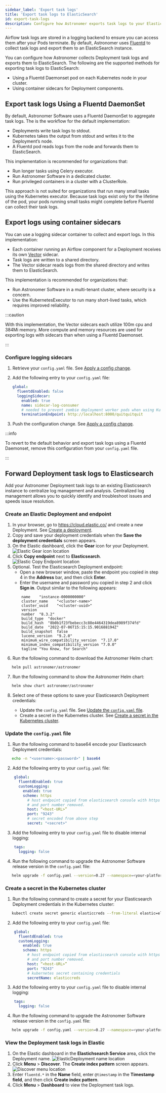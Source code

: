 ```yaml
---
sidebar_label: 'Export task logs'
title: 'Export task logs to ElasticSearch'
id: export-task-logs
description: Configure how Astronomer exports task logs to your ElasticSearch instance.
---
```


Airflow task logs are stored in a logging backend to ensure you can access them after your Pods terminate. By default, Astronomer uses [Fluentd](https://www.fluentd.org/) to collect task logs and export them to an ElasticSearch instance.

You can configure how Astronomer collects Deployment task logs and exports them to ElasticSearch. The following are the supported methods for exporting task logs to ElasticSearch:

- Using a Fluentd Daemonset pod on each Kubernetes node in your cluster.
- Using container sidecars for Deployment components.

## Export task logs Using a Fluentd DaemonSet

By default, Astronomer Software uses a Fluentd DaemonSet to aggregate task logs. The is the workflow for the default implementation:

- Deployments write task logs to stdout.
- Kubernetes takes the output from stdout and writes it to the Deployment’s node.
- A Fluentd pod reads logs from the node and forwards them to ElasticSearch.

This implementation is recommended for organizations that:

- Run longer tasks using Celery executor.
- Run Astronomer Software in a dedicated cluster.
- Run privileged containers in a cluster with a ClusterRole.

This approach is not suited for organizations that run many small tasks using the Kubernetes executor. Because task logs exist only for the lifetime of the pod, your pods running small tasks might complete before Fluentd can collect their task logs.

## Export logs using container sidecars

You can use a logging sidecar container to collect and export logs. In this implementation:

- Each container running an Airflow component for a Deployment receives its own [Vector](https://vector.dev/) sidecar.
- Task logs are written to a shared directory.
- The Vector sidecar reads logs from the shared directory and writes them to ElasticSearch.

This implementation is recommended for organizations that:

- Run Astronomer Software in a multi-tenant cluster, where security is a concern.
- Use the KubernetesExecutor to run many short-lived tasks, which requires improved reliability.

:::caution

With this implementation, the Vector sidecars each utilize 100m cpu and 384Mi memory. More compute and memory resources are used for exporting logs with sidecars than when using a Fluentd Daemonset.

:::

### Configure logging sidecars

1. Retrieve your `config.yaml` file. See [Apply a config change](apply-platform-config.md).
2. Add the following entry to your `config.yaml` file:

    ```yaml
    global:
      fluentdEnabled: false
      loggingSidecar:
        enabled: true
        name: sidecar-log-consumer
        # needed to prevent zombie deployment worker pods when using KubernetesExecutor
        terminationEndpoint: http://localhost:8000/quitquitquit
    ```
3. Push the configuration change. See [Apply a config change](apply-platform-config.md).


:::info

To revert to the default behavior and export task logs using a Fluentd Daemonset, remove this configuration from your `config.yaml` file.

:::

## Forward Deployment task logs to Elasticsearch

Add your Astronomer Deployment task logs to an existing Elasticsearch instance to centralize log management and analysis. Centralized log management allows you to quickly identify and troubleshoot issues and speeds issue resolution.

### Create an Elastic Deployment and endpoint

1. In your browser, go to https://cloud.elastic.co/ and create a new Deployment. See [Create a deployment](https://www.elastic.co/guide/en/cloud/current/ec-create-deployment.html#ec-create-deployment).
2. Copy and save your deployment credentials when the **Save the deployment credentials** screen appears.
3. On the Elastic dashboard, click the **Gear** icon for your Deployment.
  ![Elastic Gear icon location](/img/docs/elasticsearch-gear-icon.png)
4. Click **Copy endpoint** next to **Elasticsearch**.
  ![Elastic Copy Endpoint location](/img/docs/elasticsearch-copy-endpoint.png)
5. Optional. Test the Elasticsearch Deployment endpoint:
    - Open a new browser window, paste the endpoint you copied in step 4 in the **Address** bar, and then click **Enter**.
    - Enter the username and password you copied in step 2 and click **Sign in**. Output similar to the following appears:
    ```text
        name	"instance-0000000000"
        cluster_name	"<cluster-name>"
        cluster_uuid	"<cluster-uuid>"
        version	
        number	"8.3.2"
        build_type	"docker"
        build_hash	"8b0b1f23fbebecc3c88e4464319dea8989f374fd"
        build_date	"2022-07-06T15:15:15.901688194Z"
        build_snapshot	false
        lucene_version	"9.2.0"
        minimum_wire_compatibility_version	"7.17.0"
        minimum_index_compatibility_version	"7.0.0"
        tagline	"You Know, for Search"
    ```
6. Run the following command to download the Astronomer Helm chart: 

```bash
   helm pull astronomer/astronomer
```
7. Run the following command to show the Astronomer Helm chart:

```bash
   helm show chart astronomer/astronomer
```
8. Select one of these options to save your Elasticsearch Deployment credentials:

    - Update the `config.yaml` file. See [Update the `config.yaml` file](#update-the-`config.yaml`-file).
    - Create a secret in the Kubernetes cluster. See [Create a secret in the Kubernetes cluster](#create-a-secret-in-the-kubernetes-cluster).


### Update the `config.yaml` file

1. Run the following command to base64 encode your Elasticsearch Deployment credentials:

```bash
   echo -n "<username>:<password>" | base64
```
2. Add the following entry to your `config.yaml` file:

```yaml
    global:
      fluentdEnabled: true
      customLogging:
        enabled: true
        scheme: https
          # host endpoint copied from elasticsearch console with https
          # and port number removed.
          host: “<host-URL>”
          port: "9243"
          # secret encoded from above step
          secret: "<secret>"
```
3. Add the following entry to your `config.yaml` file to disable internal logging:

```yaml
    tags:
      logging: false
```
4. Run the following command to upgrade the Astronomer Software release version in the `config.yaml` file:

```bash
   helm upgrade -f config.yaml --version=0.27 --namespace=<your-platform-namespace> <your-platform-release-name> astronomer/astronomer
```

### Create a secret in the Kubernetes cluster

1. Run the following command to create a secret for your Elasticsearch Deployment credentials in the Kubernetes cluster:

```bash
   kubectl create secret generic elasticcreds --from-literal elastic=elastic:samplepassword --namespace=<your-platform-namespace>
```
2. Add the following entry to your `config.yaml` file:

```yaml
    global:
      fluentdEnabled: true
      customLogging:
        enabled: true
        scheme: https
          # host endpoint copied from elasticsearch console with https
          # and port number removed.
          host: “<host-URL>”
          port: "9243"
          # kubernetes secret containing credentials
          secretName: elasticcreds
```
3. Add the following entry to your `config.yaml` file to disable internal logging:

```yaml
    tags:
      logging: false
```
4. Run the following command to upgrade the Astronomer Software release version in the `config.yaml` file:

```bash
   helm upgrade -f config.yaml --version=0.27 --namespace=<your-platform-namespace> <your-platform-release-name> astronomer/astronomer
```
### View the Deployment task logs in Elastic

1. On the Elastic dashboard in the **Elastichsearch Service** area, click the Deployment name.
  ![ElasticDeployment name location](/img/docs/elasticsearch-deployment-name.png)
2. Click **Menu** > **Discover**. The **Create index pattern** screen appears.
  ![Discover menu location](/img/docs/elasticsearch-discover.png)
3. Enter `fluentd.*` in the **Name** field, enter `@timestamp` in the **Timestamp field**, and then click **Create index pattern**.
4. Click **Menu** > **Dashboard** to view the Deployment task logs.